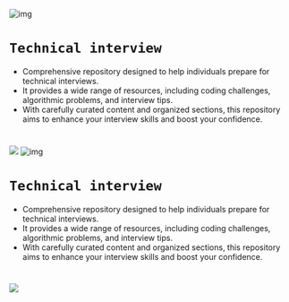 ![img](https://images.app.goo.gl/DRLkeTjN9AnCU9CR9)
# `Technical interview`
- Comprehensive repository designed to help individuals prepare for technical interviews.
- It provides a wide range of resources, including coding challenges, algorithmic problems, and interview tips.
- With carefully curated content and organized sections, this repository aims to enhance your interview skills and boost your confidence. 
#
![](https://contentstatic.techgig.com/photo/85900107.cms)
![img](https://assets.imaginablefutures.com/media/images/ALX_Logo.max-200x150.png)
# `Technical interview`
- Comprehensive repository designed to help individuals prepare for technical interviews.
- It provides a wide range of resources, including coding challenges, algorithmic problems, and interview tips.
- With carefully curated content and organized sections, this repository aims to enhance your interview skills and boost your confidence. 
#
![](https://contentstatic.techgig.com/photo/85900107.cms)

